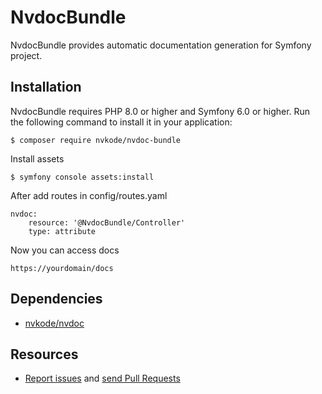 NvdocBundle
==========

NvdocBundle provides automatic documentation generation for Symfony project.

Installation
---------

NvdocBundle requires PHP 8.0 or higher and Symfony 6.0 or higher.
Run the following command to install it in your application:

`$ composer require nvkode/nvdoc-bundle`

Install assets

`$ symfony console assets:install`

After add routes in config/routes.yaml

```
nvdoc:
    resource: '@NvdocBundle/Controller'
    type: attribute
```

Now you can access docs

`https://yourdomain/docs`

Dependencies
---------

* [nvkode/nvdoc](https://github.com/nvkode/nvdoc)

Resources
---------

* [Report issues](https://github.com/nvkode/nvdoc-bundle/issues) and
  [send Pull Requests](https://github.com/nvkode/nvdoc-bundle/pulls)
